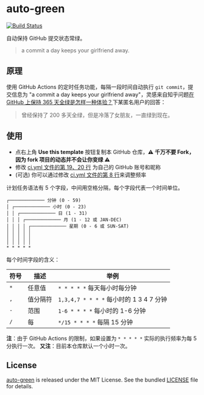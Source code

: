 # auto-green

[![Build Status](https://github.com/ZC-TigerRoot/green/workflows/ci/badge.svg?branch=master)](https://github.com/ZC-TigerRoot/green/actions)


自动保持 GitHub 提交状态常绿。

> a commit a day keeps your girlfriend away.

## 原理

使用 GitHub Actions 的定时任务功能，每隔一段时间自动执行 `git commit`，提交信息为 "a commit a day keeps your girlfriend away"，灵感来自知乎问题[在 GitHub 上保持 365 天全绿是怎样一种体验？](https://www.zhihu.com/question/34043434/answer/57826281)下某匿名用户的回答：

> 曾经保持了 200 多天全绿，但是冷落了女朋友，一直绿到现在。

## 使用

- 点右上角 **Use this template** 按钮复制本 GitHub 仓库，**:warning: 千万不要 Fork，因为 fork 项目的动态并不会让你变绿 :warning:**
- 修改 [ci.yml 文件的第 19、20 行](https://github.com/justjavac/auto-green/blob/master/.github/workflows/ci.yml#L19) 为自己的 GitHub 账号和昵称
- (可选) 你可以通过修改 [ci.yml 文件的第 8 行](https://github.com/justjavac/auto-green/blob/master/.github/workflows/ci.yml#L8)来调整频率

计划任务语法有 5 个字段，中间用空格分隔，每个字段代表一个时间单位。

```plain
┌───────────── 分钟 (0 - 59)
│ ┌───────────── 小时 (0 - 23)
│ │ ┌───────────── 日 (1 - 31)
│ │ │ ┌───────────── 月 (1 - 12 或 JAN-DEC)
│ │ │ │ ┌───────────── 星期 (0 - 6 或 SUN-SAT)
│ │ │ │ │
│ │ │ │ │
│ │ │ │ │
* * * * *
```

每个时间字段的含义：

|符号   | 描述        | 举例                                        |
| ----- | -----------| -------------------------------------------|
| `*`   | 任意值      | `* * * * *` 每天每小时每分钟                  |
| `,`   | 值分隔符    | `1,3,4,7 * * * *` 每小时的 1 3 4 7 分钟       |
| `-`   | 范围       | `1-6 * * * *` 每小时的 1-6 分钟               |
| `/`   | 每         | `*/15 * * * *` 每隔 15 分钟                  |

**注**：由于 GitHub Actions 的限制，如果设置为 `* * * * *` 实际的执行频率为每 5 分执行一次。
**又注**：目前本仓库默认一个小时一次。

## License

[auto-green](https://github.com/justjavac/auto-green) is released under the MIT License. See the bundled [LICENSE](./LICENSE) file for details.
